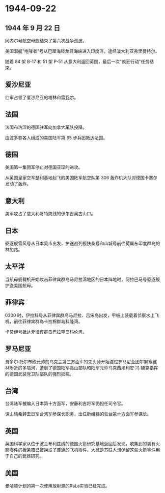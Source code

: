 # 1944-09-22

## 1944 年 9 月 22 日

冈内尔号航空母舰结束了第六次战争巡逻。

美国潜艇"咆哮者"号从巴厘海经龙目海峡进入印度洋，途经澳大利亚弗里曼特尔。

随着 84 架 B-17 和 51 架 P-51
从意大利返回英国，最后一次"疯狂行动"任务结束。

## 爱沙尼亚

红军占领了爱沙尼亚的塔林和雷瓦尔。

## 法国

法国布洛涅的德国驻军向加拿大军队投降。

由波多黎各人组成的美国陆军第 65 步兵团抵达法国。

## 德国

美国第一集团军停止对德国亚琛的进攻。

从英国皇家空军瑟利基地起飞的美国陆军航空队第 306
轰炸机大队对德国卡塞尔发动了轰炸。

## 意大利

美军攻占了意大利哥特防线的伊尔吉奥古山口。

## 日本

驱逐舰雪风号从日本吴市出发，护送战列舰扶桑号和山城号前往荷属东印度群岛的林加路。

## 太平洋

当航母舰载机开始攻击菲律宾群岛马尼拉湾地区的日本阵地时，阿拉巴马号驱逐舰护送美国航母。

## 菲律宾

0300
时，伊拉科号从菲律宾群岛马尼拉、吕宋岛出发，甲板上装载着侦察水上飞机，前往菲律宾群岛卡拉棉群岛科隆湾。

卡莫伊号抵达菲律宾群岛巴拉望岛科伦湾。

## 罗马尼亚

费多尔·托尔布欣元帅的乌克兰第三方面军的先头师开始渡过罗马尼亚图尔努塞维林附近的多瑙河，遭到了德国陆军高山部队和陆军元帅马克西米利安·冯·魏克指挥的德国武装党卫队部队的强烈抵抗。

## 台湾

台湾陆军被编入日本第十方面军，安藤利吉将军仍担任司令官。

谏山晴希辞去日军台湾军参谋长职务，出任新组建的驻台第十方面军参谋长。

## 英国

英国科学家从位于波兰布利兹纳的德国火箭研究基地返回后发现，收集到的装有火箭零件的板条箱已被换成了普通的飞机零件，大概是苏联人想保留这些火箭零件用于自己的武器研究。

## 美国

曼哈顿计划的第一次使用放射源的RaLa实验已经完成。

